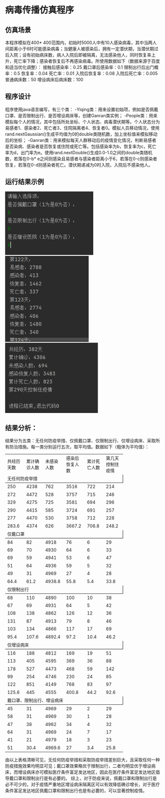 # 病毒传播仿真程序
## 仿真场景
本程序模拟在400*  400范围内，初始时5000人中有10人感染病毒，其中当两人间距离小于6时可能感染病毒；当健康人被感染后，拥有一定潜伏期，当潜伏期过后入院；设有初始病床数，病人入院后即被隔离，无法感染他人，同时恢复率上升，死亡率下降；感染者恢复后不再感染病毒。所使用数据如下（数据来源于百度和适当优化调整）：
  接触后感染率：0.25
  戴口罩后感染率：0.1
  限制出行后出门概率：0.5
  恢复率：0.04
  死亡率：0.01
  入院后恢复率：0.08
  入院后死亡率：0.005
  普通病床数：50
  增设病床后病床数：100

## 程序设计
程序使用java语言编写，有三个类：
-Yiqing类：用来设置初始项，例如是否佩戴口罩、是否限制出行、是否增设病床等，创建Ganran类实例；
-People类：用来模拟每个人的情况，其中包括所处坐标、个人状态、病毒潜伏期等。个人状态分为易感者1、感染者2、死亡者3、住院隔离者4、恢复者0。模拟人员移动情况，使用rand.nextGaussian()生成平均值为0的double类随机数，加上坐标值来模拟移动后的坐标；
-Ganran类：用来模拟每天人群移动后的疫情变化情况，判断易感者是否染病、感染者是否恢复或住院或死亡等。包括感染率为b，恢复率为c，死亡率为d，出门率为e。使用rand.nextDouble()生成0.0-1.0之间的double类随机数，若落在0-b*  e之间则感染且易感者与感染者距离小于6，若落在0-c则感染者恢复，若落在0-d则感染者死亡。潜伏期递减为0时入院，入院后不感染他人。

## 运行结果示例
![输入初始条件](https://github.com/Seventhlf/yiqing_model/blob/main/%E8%BF%90%E8%A1%8C%E7%BB%93%E6%9E%9C%E7%A4%BA%E4%BE%8B/%E6%95%B0%E6%8D%AE%E7%BB%9F%E8%AE%A1696.png)
![运行过程中截图](https://github.com/Seventhlf/yiqing_model/blob/main/%E8%BF%90%E8%A1%8C%E7%BB%93%E6%9E%9C%E7%A4%BA%E4%BE%8B/%E6%95%B0%E6%8D%AE%E7%BB%9F%E8%AE%A1698.png)
![运行结束后的输出](https://github.com/Seventhlf/yiqing_model/blob/main/%E8%BF%90%E8%A1%8C%E7%BB%93%E6%9E%9C%E7%A4%BA%E4%BE%8B/%E6%95%B0%E6%8D%AE%E7%BB%9F%E8%AE%A1700.png)

## 结果分析：
结果分为五类：无任何防疫举措、仅佩戴口罩、仅限制出行、仅增设病床、采取所有防治措施。每一类分别运行五次，取平均值。数据如下（粗体为平均值）：

<table width="480" border="0" cellpadding="0" cellspacing="0" style='width:288.00pt;border-collapse:collapse;table-layout:fixed;'>
   <col width="80" span="6" style='width:48.00pt;'/>
   <tr height="73.25" style='height:43.95pt;'>
    <td class="xl65" height="73.25" width="80" style='height:43.95pt;width:48.00pt;' x:str>共经历天数</td>
    <td class="xl66" width="80" style='width:48.00pt;' x:str>累计确诊人数</td>
    <td class="xl66" width="80" style='width:48.00pt;' x:str>未感染人数</td>
    <td class="xl66" width="80" style='width:48.00pt;' x:str>感染后恢复人数</td>
    <td class="xl66" width="80" style='width:48.00pt;' x:str>累计死亡人数</td>
    <td class="xl66" width="80" style='width:48.00pt;' x:str>第几天控制住疫情</td>
   </tr>
   <tr height="26.50" style='height:15.90pt;mso-height-source:userset;mso-height-alt:318;'>
    <td class="xl67" height="26.50" colspan="6" style='height:15.90pt;border-right:1.0pt solid windowtext;border-bottom:1.0pt solid windowtext;' x:str>无任何防疫举措</td>
   </tr>
   <tr height="25.25" style='height:15.15pt;'>
    <td class="xl69" height="25.25" style='height:15.15pt;' x:num>250</td>
    <td class="xl70" x:num>4238</td>
    <td class="xl70" x:num>762</td>
    <td class="xl70" x:num>3516</td>
    <td class="xl70" x:num>722</td>
    <td class="xl70" x:num>214</td>
   </tr>
   <tr height="25.25" style='height:15.15pt;'>
    <td class="xl69" height="25.25" style='height:15.15pt;' x:num>272</td>
    <td class="xl71" x:num>4472</td>
    <td class="xl71" x:num>528</td>
    <td class="xl71" x:num>3757</td>
    <td class="xl71" x:num>715</td>
    <td class="xl71" x:num>246</td>
   </tr>
   <tr height="25.25" style='height:15.15pt;'>
    <td class="xl69" height="25.25" style='height:15.15pt;' x:num>329</td>
    <td class="xl71" x:num>4275</td>
    <td class="xl71" x:num>725</td>
    <td class="xl71" x:num>3581</td>
    <td class="xl71" x:num>694</td>
    <td class="xl71" x:num>296</td>
   </tr>
   <tr height="25.25" style='height:15.15pt;'>
    <td class="xl69" height="25.25" style='height:15.15pt;' x:num>290</td>
    <td class="xl71" x:num>4415</td>
    <td class="xl71" x:num>585</td>
    <td class="xl71" x:num>3724</td>
    <td class="xl71" x:num>691</td>
    <td class="xl71" x:num>257</td>
   </tr>
   <tr height="25.25" style='height:15.15pt;'>
    <td class="xl69" height="25.25" style='height:15.15pt;' x:num>277</td>
    <td class="xl71" x:num>4470</td>
    <td class="xl71" x:num>530</td>
    <td class="xl71" x:num>3758</td>
    <td class="xl71" x:num>712</td>
    <td class="xl71" x:num>228</td>
   </tr>
   <tr height="25.25" style='height:15.15pt;'>
    <td class="xl72" height="25.25" style='height:15.15pt;' x:num>283.6</td>
    <td class="xl73" x:num>4374</td>
    <td class="xl73" x:num>626</td>
    <td class="xl73" x:num>3667.2</td>
    <td class="xl73" x:num>706.8</td>
    <td class="xl73" x:num>248.2</td>
   </tr>
   <tr height="26.50" style='height:15.90pt;mso-height-source:userset;mso-height-alt:318;'>
    <td class="xl67" height="26.50" colspan="6" style='height:15.90pt;border-right:1.0pt solid windowtext;border-bottom:1.0pt solid windowtext;' x:str>仅戴口罩</td>
   </tr>
   <tr height="25.25" style='height:15.15pt;'>
    <td class="xl69" height="25.25" style='height:15.15pt;' x:num>84</td>
    <td class="xl70" x:num>82</td>
    <td class="xl70" x:num>4918</td>
    <td class="xl70" x:num>76</td>
    <td class="xl70" x:num>6</td>
    <td class="xl70" x:num>29</td>
   </tr>
   <tr height="25.25" style='height:15.15pt;'>
    <td class="xl69" height="25.25" style='height:15.15pt;' x:num>69</td>
    <td class="xl71" x:num>70</td>
    <td class="xl71" x:num>4930</td>
    <td class="xl71" x:num>64</td>
    <td class="xl71" x:num>6</td>
    <td class="xl71" x:num>33</td>
   </tr>
   <tr height="25.25" style='height:15.15pt;'>
    <td class="xl69" height="25.25" style='height:15.15pt;' x:num>69</td>
    <td class="xl71" x:num>59</td>
    <td class="xl71" x:num>4941</td>
    <td class="xl71" x:num>53</td>
    <td class="xl71" x:num>6</td>
    <td class="xl71" x:num>47</td>
   </tr>
   <tr height="25.25" style='height:15.15pt;'>
    <td class="xl69" height="25.25" style='height:15.15pt;' x:num>51</td>
    <td class="xl71" x:num>64</td>
    <td class="xl71" x:num>4936</td>
    <td class="xl71" x:num>59</td>
    <td class="xl71" x:num>5</td>
    <td class="xl71" x:num>32</td>
   </tr>
   <tr height="25.25" style='height:15.15pt;'>
    <td class="xl69" height="25.25" style='height:15.15pt;' x:num>49</td>
    <td class="xl71" x:num>31</td>
    <td class="xl71" x:num>4969</td>
    <td class="xl71" x:num>27</td>
    <td class="xl71" x:num>4</td>
    <td class="xl71" x:num>28</td>
   </tr>
   <tr height="25.25" style='height:15.15pt;'>
    <td class="xl72" height="25.25" style='height:15.15pt;' x:num>64.4</td>
    <td class="xl73" x:num>61.2</td>
    <td class="xl73" x:num>4938.8</td>
    <td class="xl73" x:num>55.8</td>
    <td class="xl73" x:num>5.4</td>
    <td class="xl73" x:num>33.8</td>
   </tr>
   <tr height="26.50" style='height:15.90pt;mso-height-source:userset;mso-height-alt:318;'>
    <td class="xl67" height="26.50" colspan="6" style='height:15.90pt;border-right:1.0pt solid windowtext;border-bottom:1.0pt solid windowtext;' x:str>仅限制出行</td>
   </tr>
   <tr height="25.25" style='height:15.15pt;'>
    <td class="xl69" height="25.25" style='height:15.15pt;' x:num>68</td>
    <td class="xl70" x:num>110</td>
    <td class="xl70" x:num>4890</td>
    <td class="xl70" x:num>100</td>
    <td class="xl70" x:num>10</td>
    <td class="xl70" x:num>38</td>
   </tr>
   <tr height="25.25" style='height:15.15pt;'>
    <td class="xl69" height="25.25" style='height:15.15pt;' x:num>67</td>
    <td class="xl71" x:num>69</td>
    <td class="xl71" x:num>4931</td>
    <td class="xl71" x:num>64</td>
    <td class="xl71" x:num>5</td>
    <td class="xl71" x:num>42</td>
   </tr>
   <tr height="25.25" style='height:15.15pt;'>
    <td class="xl69" height="25.25" style='height:15.15pt;' x:num>108</td>
    <td class="xl71" x:num>138</td>
    <td class="xl71" x:num>4862</td>
    <td class="xl71" x:num>126</td>
    <td class="xl71" x:num>12</td>
    <td class="xl71" x:num>36</td>
   </tr>
   <tr height="25.25" style='height:15.15pt;'>
    <td class="xl69" height="25.25" style='height:15.15pt;' x:num>131</td>
    <td class="xl71" x:num>87</td>
    <td class="xl71" x:num>4913</td>
    <td class="xl71" x:num>79</td>
    <td class="xl71" x:num>8</td>
    <td class="xl71" x:num>46</td>
   </tr>
   <tr height="25.25" style='height:15.15pt;'>
    <td class="xl69" height="25.25" style='height:15.15pt;' x:num>103</td>
    <td class="xl71" x:num>134</td>
    <td class="xl71" x:num>4866</td>
    <td class="xl71" x:num>117</td>
    <td class="xl71" x:num>17</td>
    <td class="xl71" x:num>69</td>
   </tr>
   <tr height="25.25" style='height:15.15pt;'>
    <td class="xl74" height="25.25" style='height:15.15pt;' x:num>95.4</td>
    <td class="xl75" x:num>107.6</td>
    <td class="xl75" x:num>4892.4</td>
    <td class="xl75" x:num>97.2</td>
    <td class="xl75" x:num>10.4</td>
    <td class="xl75" x:num>46.2</td>
   </tr>
   <tr height="26.50" style='height:15.90pt;mso-height-source:userset;mso-height-alt:318;'>
    <td class="xl67" height="26.50" colspan="6" style='height:15.90pt;border-right:1.0pt solid windowtext;border-bottom:1.0pt solid windowtext;' x:str>仅增设病床</td>
   </tr>
   <tr height="25.25" style='height:15.15pt;'>
    <td class="xl69" height="25.25" style='height:15.15pt;' x:num>116</td>
    <td class="xl70" x:num>188</td>
    <td class="xl70" x:num>4812</td>
    <td class="xl70" x:num>169</td>
    <td class="xl70" x:num>19</td>
    <td class="xl70" x:num>51</td>
   </tr>
   <tr height="25.25" style='height:15.15pt;'>
    <td class="xl69" height="25.25" style='height:15.15pt;' x:num>113</td>
    <td class="xl71" x:num>405</td>
    <td class="xl71" x:num>4595</td>
    <td class="xl71" x:num>369</td>
    <td class="xl71" x:num>36</td>
    <td class="xl71" x:num>88</td>
   </tr>
   <tr height="25.25" style='height:15.15pt;'>
    <td class="xl69" height="25.25" style='height:15.15pt;' x:num>178</td>
    <td class="xl71" x:num>527</td>
    <td class="xl71" x:num>4473</td>
    <td class="xl71" x:num>468</td>
    <td class="xl71" x:num>59</td>
    <td class="xl71" x:num>142</td>
   </tr>
   <tr height="25.25" style='height:15.15pt;'>
    <td class="xl69" height="25.25" style='height:15.15pt;' x:num>99</td>
    <td class="xl71" x:num>254</td>
    <td class="xl71" x:num>4746</td>
    <td class="xl71" x:num>230</td>
    <td class="xl71" x:num>24</td>
    <td class="xl71" x:num>85</td>
   </tr>
   <tr height="25.25" style='height:15.15pt;'>
    <td class="xl69" height="25.25" style='height:15.15pt;' x:num>122</td>
    <td class="xl71" x:num>851</td>
    <td class="xl71" x:num>4149</td>
    <td class="xl71" x:num>768</td>
    <td class="xl71" x:num>83</td>
    <td class="xl71" x:num>97</td>
   </tr>
   <tr height="25.25" style='height:15.15pt;'>
    <td class="xl74" height="25.25" style='height:15.15pt;' x:num>125.6</td>
    <td class="xl75" x:num>445</td>
    <td class="xl75" x:num>4555</td>
    <td class="xl75" x:num>400.8</td>
    <td class="xl75" x:num>44.2</td>
    <td class="xl75" x:num>92.6</td>
   </tr>
   <tr height="26.50" style='height:15.90pt;mso-height-source:userset;mso-height-alt:318;'>
    <td class="xl67" height="26.50" colspan="6" style='height:15.90pt;border-right:1.0pt solid windowtext;border-bottom:1.0pt solid windowtext;' x:str>戴口罩、限制出行、增设病床</td>
   </tr>
   <tr height="25.25" style='height:15.15pt;'>
    <td class="xl69" height="25.25" style='height:15.15pt;' x:num>45</td>
    <td class="xl70" x:num>31</td>
    <td class="xl70" x:num>4969</td>
    <td class="xl70" x:num>29</td>
    <td class="xl70" x:num>2</td>
    <td class="xl70" x:num>29</td>
   </tr>
   <tr height="25.25" style='height:15.15pt;'>
    <td class="xl69" height="25.25" style='height:15.15pt;' x:num>58</td>
    <td class="xl71" x:num>31</td>
    <td class="xl71" x:num>4969</td>
    <td class="xl71" x:num>30</td>
    <td class="xl71" x:num>1</td>
    <td class="xl71" x:num>28</td>
   </tr>
   <tr height="25.25" style='height:15.15pt;'>
    <td class="xl69" height="25.25" style='height:15.15pt;' x:num>47</td>
    <td class="xl71" x:num>38</td>
    <td class="xl71" x:num>4962</td>
    <td class="xl71" x:num>34</td>
    <td class="xl71" x:num>4</td>
    <td class="xl71" x:num>32</td>
   </tr>
   <tr height="25.25" style='height:15.15pt;'>
    <td class="xl69" height="25.25" style='height:15.15pt;' x:num>64</td>
    <td class="xl71" x:num>31</td>
    <td class="xl71" x:num>4969</td>
    <td class="xl71" x:num>24</td>
    <td class="xl71" x:num>7</td>
    <td class="xl71" x:num>17</td>
   </tr>
   <tr height="25.25" style='height:15.15pt;'>
    <td class="xl69" height="25.25" style='height:15.15pt;' x:num>41</td>
    <td class="xl71" x:num>21</td>
    <td class="xl71" x:num>4979</td>
    <td class="xl71" x:num>18</td>
    <td class="xl71" x:num>3</td>
    <td class="xl71" x:num>23</td>
   </tr>
   <tr height="25.25" style='height:15.15pt;'>
    <td class="xl72" height="25.25" style='height:15.15pt;' x:num>51</td>
    <td class="xl73" x:num>30.4</td>
    <td class="xl73" x:num>4969.6</td>
    <td class="xl73" x:num>27</td>
    <td class="xl73" x:num>3.4</td>
    <td class="xl73" x:num>25.8</td>
   </tr>
   <![if supportMisalignedColumns]>
    <tr width="0" style='display:none;'/>
   <![endif]>
  </table>

由以上表格清晰可见，无任何防疫举措和采取防疫举措差别巨大，且采取任何一种防疫措施效果均明显可见；戴口罩效果略优于限制出行，二者均明显优于增设病床，而增设病床亦可模拟医疗条件富足发达地区，因此在医疗条件富足发达地区倡导戴口罩和限制出行是有必要的。
综上，对于防疫来说，佩戴口罩和限制出行是必不可少的，对于疫情严重地区增设病床隔离区可以有效降低确诊增长，对于医疗条件富足发达地区佩戴口罩和限制出行也是有必要的，可以显著控制疫情。
